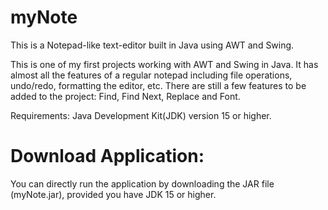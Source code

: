 # myNote
This is a Notepad-like text-editor built in Java using AWT and Swing.

This is one of my first projects working with AWT and Swing in Java.
It has almost all the features of a regular notepad including file operations, undo/redo, formatting the editor, etc. 
There are still a few features to be added to the project: Find, Find Next, Replace and Font.

Requirements: Java Development Kit(JDK) version 15 or higher.

# Download Application:
You can directly run the application by downloading the JAR file (myNote.jar), provided you have JDK 15 or higher.
